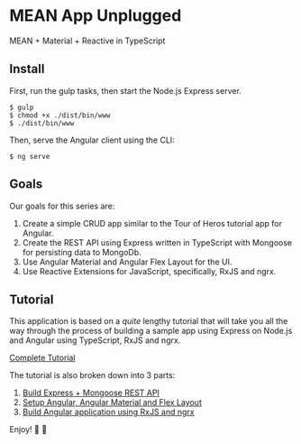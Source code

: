 # MEAN App Unplugged

MEAN + Material + Reactive in TypeScript

## Install

First, run the gulp tasks, then start the Node.js Express server.

<pre><code class="language-bash">$ gulp
$ chmod +x ./dist/bin/www
$ ./dist/bin/www</code></pre>

Then, serve the Angular client using the CLI:

<pre><code class="language-bash">$ ng serve</code></pre>

## Goals

Our goals for this series are:

1. Create a simple CRUD app similar to the Tour of Heros tutorial app for Angular.
2. Create the REST API using Express written in TypeScript with Mongoose for persisting data to MongoDb.
3. Use Angular Material and Angular Flex Layout for the UI.
4. Use Reactive Extensions for JavaScript, specifically, RxJS and ngrx.

## Tutorial

This application is based on a *quite* lengthy tutorial that will take you all the way through the process of building a sample app using Express on Node.js and Angular using TypeScript, RxJS and ngrx.

[Complete Tutorial](http://brianflove.com/2017/07/16/mean-app-unplugged/)

The tutorial is also broken down into 3 parts:

1. [Build Express + Mongoose REST API](http://brianflove.com/2017/07/16/mean-app-server/)
2. [Setup Angular, Angular Material and Flex Layout](http://brianflove.com/2017/07/16/mean-app-angular-material/)
3. [Build Angular application using RxJS and ngrx](http://brianflove.com/2017/07/16/mean-app-reactive-programming/)

Enjoy! :gift: :tada: